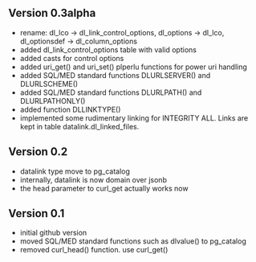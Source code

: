 Version 0.3alpha
----------------
- rename: dl_lco -> dl_link_control_options, dl_options -> dl_lco, dl_optionsdef -> dl_column_options
- added dl_link_control_options table with valid options
- added casts for control options
- added uri_get() and uri_set() plperlu functions for power uri handling
- added SQL/MED standard functions DLURLSERVER() and DLURLSCHEME()
- added SQL/MED standard functions DLURLPATH() and DLURLPATHONLY()
- added function DLLINKTYPE()
- implemented some rudimentary linking for INTEGRITY ALL. Links are kept in table datalink.dl_linked_files.

Version 0.2
-----------
- datalink type move to pg_catalog
- internally, datalink is now domain over jsonb
- the head parameter to curl_get actually works now

Version 0.1
-----------
- initial github version
- moved SQL/MED standard functions such as dlvalue() to pg_catalog
- removed curl_head() function. use curl_get()
